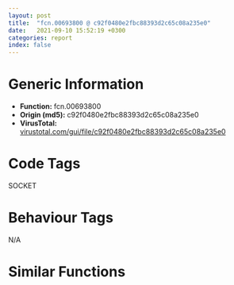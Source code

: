 ```yaml
---
layout: post
title:  "fcn.00693800 @ c92f0480e2fbc88393d2c65c08a235e0"
date:   2021-09-10 15:52:19 +0300
categories: report
index: false
---
```


# Generic Information
- **Function:** fcn.00693800
- **Origin (md5):** c92f0480e2fbc88393d2c65c08a235e0
- **VirusTotal:** [virustotal.com/gui/file/c92f0480e2fbc88393d2c65c08a235e0][virustotal_ref]

# Code Tags
<span class="tag" id="SOCKET">SOCKET</span>


# Behaviour Tags
<span class="bhv-tag" id="na">N/A</span>

# Similar Functions
<script type="text/javascript" src="https://www.gstatic.com/charts/loader.js"></script>
<script type="text/javascript">

    google.charts.load('current', {'packages':['corechart']});
    google.charts.setOnLoadCallback(drawChart);

    function drawChart() {
    var data = new google.visualization.DataTable();
        data.addColumn('number', 'X');
        data.addColumn('number', 'Y');
        data.addColumn({type: 'string', role: 'tooltip', 'p': {'html': true}});
        data.addColumn({'type': 'string', 'role': 'style'});
        
        data.addRows([
    [-431.0931091308594, -970.2726440429688, '<b><a href="/report/fcn.00693800@c92f0480e2fbc88393d2c65c08a235e0">fcn.00693800</a><br>@c92f0480e2fbc88393d2c65c08a235e0</b><br>push ebp<br>push edi<br>push esi<br>push ebx<br>sub esp, 0x5c<br>mov ebx, dword[eax+0x1c]<br>mov ebp, dword[ebx+0xc]<br>test ebp, ebp<br>je 0x693950<br>mov edi, dword[ebx+0x3c]<br>mov esi, dword[ebx+0x38]<br>mov ecx, edi<br>mov dword[esp+0x28], esi<br>mov dword[esp+0x2c], edi<br>or ecx, esi<br>je 0x693950<br>mov edx, dword[eax+0x78]<br>mov edi, dword[esp+0x28]<br>mov ecx, dword[eax+0x7c]<br>xor edi, edx<br>mov dword[esp+0x30], edx<br>mov esi, dword[esp+0x30]<br>mov dword[esp+0x34], ecx<br>mov edx, edi<br>mov ecx, dword[esp+0x2c]<br>mov edi, dword[esp+0x34]<br>xor ecx, edi<br>or ecx, edx<br>je 0x693950<br>mov ecx, dword[ebx+0x44]<br>mov edx, dword[ebx+0x40]<br>cmp edi, ecx<br>jb 0x693890<br>ja 0x693869<br>cmp esi, edx<br>jb 0x693890<br>mov esi, dword[ebx+0x50]<br>xor edi, edi<br>add edx, esi<br>mov esi, dword[esp+0x30]<br>adc ecx, edi<br>mov edi, dword[esp+0x34]<br>cmp edi, ecx<br>jb 0x693950<br>jbe 0x693940<br>nop <br>lea esi, [esi]<br>mov ecx, dword[ebx+0x54]<br>mov edx, dword[esp+0x28]<br>sub edx, dword[esp+0x30]<br>mov dword[esp+0x44], 0<br>mov dword[esp+0x40], ecx<br>mov dword[esp+0x3c], ecx<br>mov ecx, dword[esp+0x2c]<br>sbb ecx, dword[esp+0x34]<br>mov dword[esp+0x48], edx<br>mov edx, dword[esp+0x40]<br>mov edi, ecx<br>mov dword[esp+0x4c], ecx<br>mov ecx, dword[esp+0x44]<br>cmp ecx, edi<br>jb 0x6938e0<br>ja 0x693960<br>mov edi, dword[esp+0x48]<br>cmp edx, edi<br>jae 0x693960<br>nop <br>lea esi, [esi]<br>mov esi, eax<br>mov eax, dword[esp+0x3c]<br>mov edx, dword[esp+0x34]<br>mov dword[esp+0x10], eax<br>mov eax, dword[ebx+4]<br>mov dword[esp+8], edx<br>mov dword[esp+0xc], eax<br>mov eax, dword[esp+0x30]<br>mov dword[esp+4], eax<br>mov eax, dword[ebx+8]<br>mov dword[esp], eax<br>call ebp<br>cmp eax, 0xfffffffe<br>jae 0x693971<br>mov edi, dword[esi+0x78]<br>mov ebp, dword[esi+0x7c]<br>test eax, eax<br>mov dword[ebx+0x50], eax<br>mov dword[ebx+0x40], edi<br>mov dword[ebx+0x44], ebp<br>jne 0x693950<br>add ebx, 0x1c<br>mov dword[esi+0xa4], 0xd<br>mov dword[esp], ebx<br>call dword[sym.imp.KERNEL32.dll_LeaveCriticalSection]<br>xor eax, eax<br>sub esp, 4<br>jmp 0x693955<br>cmp esi, edx<br>jae 0x693890<br>nop <br>lea esi, [esi]<br>mov eax, 1<br>add esp, 0x5c<br>pop ebx<br>pop esi<br>pop edi<br>pop ebp<br>ret <br>mov edx, dword[esp+0x28]<br>sub edx, dword[esp+0x30]<br>mov dword[esp+0x3c], edx<br>jmp 0x6938e0<br>mov edx, dword[esi+0x7c]<br>mov dword[esp+0x28], eax<br>add ebx, 0x1c<br>mov eax, dword[esi+0x78]<br>mov dword[ebx+0x20], edx<br>mov dword[ebx+0x1c], eax<br>mov dword[esp], ebx<br>call dword[sym.imp.KERNEL32.dll_LeaveCriticalSection]<br>sub esp, 4<br>mov eax, dword[esp+0x28]<br>cmp eax, 0xffffffff<br>je 0x693a23<br>mov dword[esp+4], str.Closing_connection__application_reported_error_generating_data__n<br>mov eax, dword[esi+0x10]<br>mov dword[esp], eax<br>call fcn.0069df20<br>mov ebx, dword[esi+0x10]<br>mov dword[esi+0xa4], 0x13<br>mov dword[esi+0xa8], 3<br>mov edi, dword[esi+0x1c]<br>test byte[ebx+0xdd], 0x10<br>je 0x693a73<br>test edi, edi<br>je 0x6939ea<br>mov dword[esi+0x1c], 0<br>mov dword[esp], edi<br>call sym.xmrig.exe_MHD_destroy_response<br>mov eax, dword[ebx+0x38]<br>test eax, eax<br>je 0x693a15<br>cmp byte[esi+0x94], 0<br>je 0x693a15<br>mov dword[esp+0xc], 1<br>lea edx, [esi+0x24]<br>mov dword[esp+4], esi<br>mov dword[esp+8], edx<br>mov edx, dword[ebx+0x3c]<br>mov dword[esp], edx<br>call eax<br>mov byte[esi+0x94], 0<br>xor eax, eax<br>jmp 0x693955<br>mov ebx, dword[esi+0x10]<br>mov dword[esi+0xa4], 0x13<br>mov dword[esi+0xa8], 3<br>mov edi, dword[esi+0x1c]<br>test byte[ebx+0xdd], 0x10<br>je 0x693a92<br>test edi, edi<br>je 0x693a59<br>mov dword[esi+0x1c], 0<br>mov dword[esp], edi<br>call sym.xmrig.exe_MHD_destroy_response<br>mov eax, dword[ebx+0x38]<br>test eax, eax<br>je 0x693a15<br>cmp byte[esi+0x94], 0<br>je 0x693a15<br>mov dword[esp+0xc], 0<br>jmp 0x693a02<br>mov dword[esp+4], 1<br>mov eax, dword[esi+0x98]<br>mov dword[esp], eax<br>call dword[sym.imp.WS2_32.dll_shutdown]<br>sub esp, 8<br>jmp 0x6939d7<br>mov dword[esp+4], 1<br>mov eax, dword[esi+0x98]<br>mov dword[esp], eax<br>call dword[sym.imp.WS2_32.dll_shutdown]<br>sub esp, 8<br>jmp 0x693a46<br><eoc> ', 'point { fill-color: #e0440e; }'],
[431.0931091308594, 970.2721557617188, '<b><a href="/report/fcn.00698340@c92f0480e2fbc88393d2c65c08a235e0">fcn.00698340</a><br>@c92f0480e2fbc88393d2c65c08a235e0</b><br>push ebp<br>push edi<br>mov ebp, edx<br>push esi<br>push ebx<br>mov ebx, eax<br>sub esp, 0x3c<br>mov eax, dword[esp+0x50]<br>mov edi, dword[esp+0x54]<br>mov dword[esp+0x20], ecx<br>mov dword[esp+0x1c], eax<br>mov eax, dword[esp+0x58]<br>mov dword[esp+0x18], edi<br>mov dword[esp+0x24], eax<br>mov eax, edi<br>test al, al<br>je 0x698414<br>mov esi, dword[ebx+0x64]<br>test esi, esi<br>je 0x698414<br>mov ebx, dword[ebx+0x78]<br>test ebx, ebx<br>je 0x6983d8<br>mov eax, edx<br>xor edx, edx<br>div ebx<br>imul eax, edx, 0x114<br>add eax, esi<br>mov edi, dword[eax+0xd0]<br>cmp dword[eax+0xcc], edi<br>jb 0x6986b0<br>lea ecx, [ebp+1]<br>lea edi, [ebp+ebx]<br>jmp 0x6983d4<br>mov eax, ecx<br>xor edx, edx<br>add ecx, 1<br>div ebx<br>imul edx, edx, 0x114<br>lea eax, [esi+edx]<br>mov edx, dword[eax+0xd0]<br>cmp dword[eax+0xcc], edx<br>jb 0x6986b0<br>cmp edi, ecx<br>jne 0x6983b0<br>mov dword[esp], ebp<br>call dword[sym.imp.WS2_32.dll_closesocket]<br>sub esp, 4<br>test eax, eax<br>mov esi, eax<br>je 0x698666<br>mov eax, dword[0x83a8a0]<br>mov dword[esp+0xc], str.Close_socket_failed._<br>mov dword[esp+8], 0x897<br>mov dword[esp+4], str.T:_Bin-prep_mhd_src_libmicrohttpd-0.9.58_src_microhttpd_daemon.c<br>mov dword[esp], eax<br>call dword[0x83a8a4]<br>mov eax, dword[ebx+0xd0]<br>cmp dword[ebx+0xcc], eax<br>je 0x698640<br>mov esi, ebx<br>mov edx, dword[esp+0x18]<br>jmp 0x698432<br>mov esi, eax<br>mov eax, dword[esi+0x60]<br>test eax, eax<br>jne 0x698430<br>mov edi, dword[esi+0xd8]<br>mov dword[esp+0x18], edx<br>test edi, edi<br>jne 0x6986e0<br>mov eax, dword[ebx+0x30]<br>test eax, eax<br>je 0x698472<br>mov edi, dword[esp+0x1c]<br>mov dword[esp+8], edi<br>mov edi, dword[esp+0x20]<br>mov dword[esp+4], edi<br>mov ecx, dword[ebx+0x34]<br>mov dword[esp], ecx<br>call eax<br>test eax, eax<br>je 0x698680<br>mov dword[esp+4], 0xe0<br>mov dword[esp], 1<br>call sub.msvcrt.dll_calloc<br>test eax, eax<br>mov edi, eax<br>je 0x6988a0<br>mov eax, dword[ebx+0x6c]<br>mov dword[esp], eax<br>call fcn.0069e360<br>test eax, eax<br>mov dword[edi+0x20], eax<br>je 0x698900<br>mov eax, dword[ebx+0xd4]<br>mov dword[edi+0x8c], eax<br>mov eax, dword[esp+0x1c]<br>mov dword[esp], eax<br>call sub.msvcrt.dll_malloc<br>test eax, eax<br>mov dword[edi+0x4c], eax<br>je 0x69897c<br>mov esi, dword[esp+0x1c]<br>mov ecx, dword[esp+0x20]<br>mov dword[esp], eax<br>mov dword[esp+8], esi<br>mov dword[esp+4], ecx<br>call sub.msvcrt.dll_memcpy<br>movzx eax, byte[esp+0x24]<br>mov dword[edi+0x84], esi<br>mov esi, 0x16<br>mov dword[edi+0x98], ebp<br>mov dword[edi+0x10], ebx<br>mov byte[edi+0x9c], al<br>call fcn.0069e6e0<br>test byte[ebx+0xdc], 2<br>mov dword[edi+0x88], eax<br>je 0x698721<br>mov eax, dword[ebx+0x40]<br>test eax, eax<br>je 0x69853a<br>lea edx, [edi+0x28]<br>mov dword[esp+0xc], 1<br>mov dword[esp+4], edi<br>mov dword[esp+8], edx<br>mov edx, dword[ebx+0x44]<br>mov dword[esp], edx<br>call eax<br>mov dword[esp], ebp<br>call dword[sym.imp.WS2_32.dll_closesocket]<br>sub esp, 4<br>test eax, eax<br>jne 0x698b59<br>mov ecx, dword[esp+0x1c]<br>mov edx, dword[esp+0x20]<br>lea ebp, [ebx+0x9c]<br>mov eax, ebx<br>call fcn.006981f0<br>mov dword[esp], ebp<br>call dword[sym.imp.KERNEL32.dll_EnterCriticalSection]<br>sub esp, 4<br>test byte[ebx+0xdc], 4<br>jne 0x6985a8<br>mov edx, dword[edi+0xc]<br>mov eax, dword[edi+8]<br>test edx, edx<br>je 0x698a33<br>mov dword[edx+8], eax<br>mov eax, dword[edi+8]<br>mov edx, dword[edi+0xc]<br>test eax, eax<br>je 0x698a2b<br>mov dword[eax+0xc], edx<br>mov dword[edi+8], 0<br>mov dword[edi+0xc], 0<br>mov edx, dword[edi+4]<br>mov eax, dword[edi]<br>test edx, edx<br>je 0x698a23<br>mov dword[edx], eax<br>mov eax, dword[edi]<br>mov edx, dword[edi+4]<br>test eax, eax<br>je 0x698a1b<br>mov dword[eax+4], edx<br>mov dword[edi], 0<br>mov dword[edi+4], 0<br>mov dword[esp], ebp<br>call dword[sym.imp.KERNEL32.dll_LeaveCriticalSection]<br>mov eax, dword[edi+0x20]<br>sub esp, 4<br>mov dword[esp], eax<br>call fcn.0069e400<br>mov eax, dword[edi+0x4c]<br>mov dword[esp], eax<br>call sub.msvcrt.dll_free<br>mov dword[esp], edi<br>call sub.msvcrt.dll_free<br>test esi, esi<br>jne 0x698a0c<br>call dword[sym.imp.msvcrt.dll__errno]<br>mov dword[eax], 0x16<br>jmp 0x698672<br>mov dword[esp+4], str.Failed_to_add_IP_connection_count_node_n<br>mov dword[esp], esi<br>call fcn.0069df20<br>mov eax, dword[esp+0x28]<br>mov dword[esp], eax<br>call dword[sym.imp.KERNEL32.dll_LeaveCriticalSection]<br>sub esp, 4<br>mov dword[esp], edi<br>call sub.msvcrt.dll_free<br>lea esi, [esi]<br>mov dword[esp+4], str.Server_reached_connection_limit._Closing_inbound_connection._n<br>mov dword[esp], ebx<br>call fcn.0069df20<br>mov dword[esp], ebp<br>call dword[sym.imp.WS2_32.dll_closesocket]<br>sub esp, 4<br>test eax, eax<br>mov esi, eax<br>jne 0x698b33<br>call dword[sym.imp.msvcrt.dll__errno]<br>mov dword[eax], 0x17<br>add esp, 0x3c<br>mov eax, esi<br>pop ebx<br>pop esi<br>pop edi<br>pop ebp<br>ret <br>mov dword[esp], ebp<br>call dword[sym.imp.WS2_32.dll_closesocket]<br>sub esp, 4<br>test eax, eax<br>mov esi, eax<br>jne 0x698b7f<br>mov ecx, dword[esp+0x1c]<br>mov edx, dword[esp+0x20]<br>mov eax, ebx<br>call fcn.006981f0<br>jmp 0x698672<br>movzx edx, byte[esp+0x24]<br>mov edi, dword[esp+0x1c]<br>mov dword[esp+0x54], 1<br>mov ecx, dword[esp+0x20]<br>mov dword[esp+0x50], edi<br>mov dword[esp+0x58], edx<br>add esp, 0x3c<br>mov edx, ebp<br>pop ebx<br>pop esi<br>pop edi<br>pop ebp<br>jmp fcn.00698340<br>mov dword[esp+4], 1<br>mov dword[esp], 0x18<br>call sub.msvcrt.dll_calloc<br>test eax, eax<br>mov edi, eax<br>je 0x698640<br>cmp dword[esp+0x1c], 0x10<br>je 0x698967<br>cmp dword[esp+0x1c], 0x1c<br>je 0x6987ff<br>mov dword[esp], eax<br>call sub.msvcrt.dll_free<br>jmp 0x69844b<br>lea esi, [ebx+0x9c]<br>mov dword[esp], edi<br>call fcn.00694970<br>mov dword[esp], esi<br>call dword[sym.imp.KERNEL32.dll_EnterCriticalSection]<br>mov eax, dword[ebx+0xcc]<br>sub esp, 4<br>cmp eax, dword[ebx+0xd0]<br>jae 0x698a3b<br>add eax, 1<br>test byte[ebx+0xdc], 4<br>mov dword[ebx+0xcc], eax<br>jne 0x69877d<br>mov ecx, dword[ebx+0x24]<br>mov eax, dword[ebx+0x20]<br>mov dword[edi+0xc], 0<br>test ecx, ecx<br>mov dword[edi+8], eax<br>je 0x698b02<br>mov dword[eax+0xc], edi<br>mov dword[ebx+0x20], edi<br>mov edx, dword[ebx+0xc]<br>mov eax, dword[ebx+8]<br>mov dword[edi+4], 0<br>test edx, edx<br>mov dword[edi], eax<br>je 0x698a95<br>mov dword[eax+4], edi<br>mov dword[ebx+8], edi<br>mov dword[esp], esi<br>call dword[sym.imp.KERNEL32.dll_LeaveCriticalSection]<br>mov eax, dword[ebx+0x40]<br>sub esp, 4<br>test eax, eax<br>je 0x6987c8<br>lea ecx, [edi+0x28]<br>mov dword[esp+0xc], 0<br>mov dword[esp+4], edi<br>mov dword[esp+8], ecx<br>mov ecx, dword[ebx+0x44]<br>mov dword[esp], ecx<br>call eax<br>mov eax, dword[ebx+0xdc]<br>and eax, 4<br>jne 0x698a61<br>mov edx, dword[ebx+0x7c]<br>mov ecx, dword[ebx+0x80]<br>mov dword[edi+0x50], edx<br>mov dword[edi+0x54], ecx<br>test eax, eax<br>jne 0x6987f5<br>cmp byte[esp+0x18], 0<br>jne 0x698a9d<br>mov esi, 1<br>jmp 0x698672<br>mov edx, dword[esp+0x20]<br>mov dword[eax], 0x17<br>lea eax, [edx+8]<br>mov edx, dword[edx+8]<br>mov dword[edi+4], edx<br>mov edx, dword[eax+4]<br>mov dword[edi+8], edx<br>mov edx, dword[eax+8]<br>mov eax, dword[eax+0xc]<br>mov dword[edi+0xc], edx<br>mov dword[edi+0x10], eax<br>lea eax, [esi+0x84]<br>mov dword[esp+0x28], eax<br>mov dword[esp], eax<br>call dword[sym.imp.KERNEL32.dll_EnterCriticalSection]<br>lea eax, [esi+0x68]<br>sub esp, 4<br>mov dword[esp+8], 0x697f10<br>mov dword[esp], edi<br>mov dword[esp+4], eax<br>call fcn.006b22c0<br>test eax, eax<br>je 0x698614<br>mov ecx, dword[eax]<br>cmp edi, ecx<br>je 0x69886f<br>mov dword[esp], edi<br>mov dword[esp+0x2c], ecx<br>call sub.msvcrt.dll_free<br>mov ecx, dword[esp+0x2c]<br>mov eax, dword[ecx+0x14]<br>cmp eax, dword[esi+0xd8]<br>jae 0x6989f7<br>add eax, 1<br>mov dword[ecx+0x14], eax<br>mov eax, dword[esp+0x28]<br>mov dword[esp], eax<br>call dword[sym.imp.KERNEL32.dll_LeaveCriticalSection]<br>sub esp, 4<br>jmp 0x69844b<br>mov edi, dword[sym.imp.msvcrt.dll__errno]<br>call edi<br>mov eax, dword[eax]<br>mov dword[esp+0x18], eax<br>call edi<br>mov eax, dword[eax]<br>mov dword[esp], eax<br>call sub.msvcrt.dll_strerror<br>mov dword[esp+4], str.Error_allocating_memory:__s_<br>mov dword[esp+8], eax<br>mov dword[esp], ebx<br>call fcn.0069df20<br>mov dword[esp], ebp<br>call dword[sym.imp.WS2_32.dll_closesocket]<br>sub esp, 4<br>test eax, eax<br>mov esi, eax<br>jne 0x698bcb<br>mov ecx, dword[esp+0x1c]<br>mov edx, dword[esp+0x20]<br>mov eax, ebx<br>call fcn.006981f0<br>call edi<br>mov edi, dword[esp+0x18]<br>mov dword[eax], edi<br>jmp 0x698672<br>mov eax, dword[sym.imp.msvcrt.dll__errno]<br>mov dword[esp+0x18], eax<br>call eax<br>mov eax, dword[eax]<br>mov dword[esp], eax<br>call sub.msvcrt.dll_strerror<br>mov dword[esp+4], str.Error_allocating_memory:__s_<br>mov dword[esp+8], eax<br>mov dword[esp], ebx<br>call fcn.0069df20<br>mov dword[esp], ebp<br>call dword[sym.imp.WS2_32.dll_closesocket]<br>sub esp, 4<br>test eax, eax<br>mov esi, eax<br>jne 0x698ba5<br>mov ecx, dword[esp+0x1c]<br>mov edx, dword[esp+0x20]<br>mov eax, ebx<br>call fcn.006981f0<br>mov dword[esp], edi<br>call sub.msvcrt.dll_free<br>mov eax, dword[esp+0x18]<br>call eax<br>mov dword[eax], 0xc<br>jmp 0x698672<br>mov dword[eax], 2<br>mov eax, dword[esp+0x20]<br>mov eax, dword[eax+4]<br>mov dword[edi+4], eax<br>jmp 0x698824<br>mov esi, dword[sym.imp.msvcrt.dll__errno]<br>mov dword[esp+0x24], esi<br>call esi<br>mov eax, dword[eax]<br>mov dword[esp+0x18], eax<br>call esi<br>mov eax, dword[eax]<br>mov dword[esp], eax<br>call sub.msvcrt.dll_strerror<br>mov dword[esp+4], str.Error_allocating_memory:__s_<br>mov dword[esp+8], eax<br>mov dword[esp], ebx<br>call fcn.0069df20<br>mov dword[esp], ebp<br>call dword[sym.imp.WS2_32.dll_closesocket]<br>sub esp, 4<br>test eax, eax<br>mov esi, eax<br>jne 0x698bf1<br>mov ecx, dword[esp+0x1c]<br>mov edx, dword[esp+0x20]<br>mov eax, ebx<br>call fcn.006981f0<br>mov eax, dword[edi+0x20]<br>mov dword[esp], eax<br>call fcn.0069e400<br>mov dword[esp], edi<br>call sub.msvcrt.dll_free<br>mov eax, dword[esp+0x24]<br>call eax<br>mov edi, dword[esp+0x18]<br>mov dword[eax], edi<br>jmp 0x698672<br>mov eax, dword[esp+0x28]<br>mov dword[esp], eax<br>call dword[sym.imp.KERNEL32.dll_LeaveCriticalSection]<br>sub esp, 4<br>jmp 0x698640<br>call dword[sym.imp.msvcrt.dll__errno]<br>mov dword[eax], esi<br>xor esi, esi<br>jmp 0x698672<br>mov dword[ebx+0xc], edx<br>jmp 0x6985c7<br>mov dword[ebx+8], eax<br>jmp 0x6985bc<br>mov dword[ebx+0x24], edx<br>jmp 0x69859a<br>mov dword[ebx+0x20], eax<br>jmp 0x69858f<br>mov dword[esp], esi<br>mov esi, 0x17<br>call dword[sym.imp.KERNEL32.dll_LeaveCriticalSection]<br>sub esp, 4<br>mov dword[esp+4], str.Server_reached_connection_limit._Closing_inbound_connection._<br>mov dword[esp], ebx<br>call fcn.0069df20<br>jmp 0x698518<br>mov dword[esp+0xc], edi<br>mov dword[esp+8], 0x699730<br>mov eax, dword[ebx+0x74]<br>mov dword[esp+4], eax<br>lea eax, [edi+0x50]<br>mov dword[esp], eax<br>call fcn.0069edf0<br>test eax, eax<br>je 0x698b0a<br>mov eax, dword[ebx+0xdc]<br>and eax, 4<br>jmp 0x6987e6<br>mov dword[ebx+0xc], edi<br>jmp 0x698797<br>cmp dword[ebx+0xbc], 0xffffffff<br>je 0x6987f5<br>mov dword[esp+0xc], 0<br>mov dword[esp+8], 1<br>mov dword[esp+4], 0x7b9c93<br>mov eax, dword[ebx+0xc0]<br>mov dword[esp], eax<br>call dword[sym.imp.WS2_32.dll_send]<br>sub esp, 0x10<br>test eax, eax<br>jg 0x6987f5<br>call dword[sym.imp.WS2_32.dll_WSAGetLastError]<br>cmp eax, 0x2733<br>je 0x6987f5<br>mov dword[esp+4], str.Failed_to_signal_new_connection_via_inter_thread_communication_channel.<br>mov dword[esp], ebx<br>call fcn.0069df20<br>jmp 0x6987f5<br>mov dword[ebx+0x24], edi<br>jmp 0x69877a<br>call dword[sym.imp.msvcrt.dll__errno]<br>mov esi, dword[eax]<br>mov dword[esp], esi<br>call sub.msvcrt.dll_strerror<br>mov dword[esp+4], str.Failed_to_create_a_thread:__s_<br>mov dword[esp+8], eax<br>mov dword[esp], ebx<br>call fcn.0069df20<br>jmp 0x698518<br>mov eax, dword[0x83a8a0]<br>mov dword[esp+0xc], str.Close_socket_failed._<br>mov dword[esp+8], 0x8d3<br>mov dword[esp+4], str.T:_Bin-prep_mhd_src_libmicrohttpd-0.9.58_src_microhttpd_daemon.c<br>mov dword[esp], eax<br>call dword[0x83a8a4]<br>mov eax, dword[0x83a8a0]<br>mov dword[esp+0xc], str.Close_socket_failed._<br>mov dword[esp+8], 0x9db<br>mov dword[esp+4], str.T:_Bin-prep_mhd_src_libmicrohttpd-0.9.58_src_microhttpd_daemon.c<br>mov dword[esp], eax<br>call dword[0x83a8a4]<br>mov eax, dword[0x83a8a0]<br>mov dword[esp+0xc], str.Close_socket_failed._<br>mov dword[esp+8], 0x8e6<br>mov dword[esp+4], str.T:_Bin-prep_mhd_src_libmicrohttpd-0.9.58_src_microhttpd_daemon.c<br>mov dword[esp], eax<br>call dword[0x83a8a4]<br>mov eax, dword[0x83a8a0]<br>mov dword[esp+0xc], str.Close_socket_failed._<br>mov dword[esp+8], 0x907<br>mov dword[esp+4], str.T:_Bin-prep_mhd_src_libmicrohttpd-0.9.58_src_microhttpd_daemon.c<br>mov dword[esp], eax<br>call dword[0x83a8a4]<br>mov eax, dword[0x83a8a0]<br>mov dword[esp+0xc], str.Close_socket_failed._<br>mov dword[esp+8], 0x8f8<br>mov dword[esp+4], str.T:_Bin-prep_mhd_src_libmicrohttpd-0.9.58_src_microhttpd_daemon.c<br>mov dword[esp], eax<br>call dword[0x83a8a4]<br>mov eax, dword[0x83a8a0]<br>mov dword[esp+0xc], str.Close_socket_failed._<br>mov dword[esp+8], 0x91b<br>mov dword[esp+4], str.T:_Bin-prep_mhd_src_libmicrohttpd-0.9.58_src_microhttpd_daemon.c<br>mov dword[esp], eax<br>call dword[0x83a8a4]<br>mov esi, esi<br>lea edi, [edi]<br><eoc> ', 'null'],

        ]);

    var options = {
        title: 'Similarity Plot',
        legend: 'none',
        colors: ['#dedbd9', '#e6693e', '#ec8f6e', '#f3b49f', '#f6c7b6'],
        tooltip: {isHtml: true, trigger: 'both'},
        explorer: {
        actions: ["dragToZoom", "rightClickToReset"],
        },
        chartArea: {
        width: '80%',
        height: '80%'
        },
        width: '100%',
        height: '100%'
    };

    var chart = new google.visualization.ScatterChart(document.getElementById('chart_div'));

    chart.draw(data, options);
    }
    
</script>


<div id="chart_div" style="width: 100%px; height: 100%;"></div>

# Disassembled Code
{% highlight nasm %}

push ebp
push edi
push esi
push ebx
sub esp, 0x5c
mov ebx, dword[eax+0x1c]
mov ebp, dword[ebx+0xc]
test ebp, ebp
je 0x693950
mov edi, dword[ebx+0x3c]
mov esi, dword[ebx+0x38]
mov ecx, edi
mov dword[esp+0x28], esi
mov dword[esp+0x2c], edi
or ecx, esi
je 0x693950
mov edx, dword[eax+0x78]
mov edi, dword[esp+0x28]
mov ecx, dword[eax+0x7c]
xor edi, edx
mov dword[esp+0x30], edx
mov esi, dword[esp+0x30]
mov dword[esp+0x34], ecx
mov edx, edi
mov ecx, dword[esp+0x2c]
mov edi, dword[esp+0x34]
xor ecx, edi
or ecx, edx
je 0x693950
mov ecx, dword[ebx+0x44]
mov edx, dword[ebx+0x40]
cmp edi, ecx
jb 0x693890
ja 0x693869
cmp esi, edx
jb 0x693890
mov esi, dword[ebx+0x50]
xor edi, edi
add edx, esi
mov esi, dword[esp+0x30]
adc ecx, edi
mov edi, dword[esp+0x34]
cmp edi, ecx
jb 0x693950
jbe 0x693940
nop
lea esi, [esi]
mov ecx, dword[ebx+0x54]
mov edx, dword[esp+0x28]
sub edx, dword[esp+0x30]
mov dword[esp+0x44], 0
mov dword[esp+0x40], ecx
mov dword[esp+0x3c], ecx
mov ecx, dword[esp+0x2c]
sbb ecx, dword[esp+0x34]
mov dword[esp+0x48], edx
mov edx, dword[esp+0x40]
mov edi, ecx
mov dword[esp+0x4c], ecx
mov ecx, dword[esp+0x44]
cmp ecx, edi
jb 0x6938e0
ja 0x693960
mov edi, dword[esp+0x48]
cmp edx, edi
jae 0x693960
nop
lea esi, [esi]
mov esi, eax
mov eax, dword[esp+0x3c]
mov edx, dword[esp+0x34]
mov dword[esp+0x10], eax
mov eax, dword[ebx+4]
mov dword[esp+8], edx
mov dword[esp+0xc], eax
mov eax, dword[esp+0x30]
mov dword[esp+4], eax
mov eax, dword[ebx+8]
mov dword[esp], eax
call ebp
cmp eax, 0xfffffffe
jae 0x693971
mov edi, dword[esi+0x78]
mov ebp, dword[esi+0x7c]
test eax, eax
mov dword[ebx+0x50], eax
mov dword[ebx+0x40], edi
mov dword[ebx+0x44], ebp
jne 0x693950
add ebx, 0x1c
mov dword[esi+0xa4], 0xd
mov dword[esp], ebx
call dword[sym.imp.KERNEL32.dll_LeaveCriticalSection]
xor eax, eax
sub esp, 4
jmp 0x693955
cmp esi, edx
jae 0x693890
nop
lea esi, [esi]
mov eax, 1
add esp, 0x5c
pop ebx
pop esi
pop edi
pop ebp
ret
mov edx, dword[esp+0x28]
sub edx, dword[esp+0x30]
mov dword[esp+0x3c], edx
jmp 0x6938e0
mov edx, dword[esi+0x7c]
mov dword[esp+0x28], eax
add ebx, 0x1c
mov eax, dword[esi+0x78]
mov dword[ebx+0x20], edx
mov dword[ebx+0x1c], eax
mov dword[esp], ebx
call dword[sym.imp.KERNEL32.dll_LeaveCriticalSection]
sub esp, 4
mov eax, dword[esp+0x28]
cmp eax, 0xffffffff
je 0x693a23
mov dword[esp+4], str.Closing_connection__application_reported_error_generating_data__n
mov eax, dword[esi+0x10]
mov dword[esp], eax
call fcn.0069df20
mov ebx, dword[esi+0x10]
mov dword[esi+0xa4], 0x13
mov dword[esi+0xa8], 3
mov edi, dword[esi+0x1c]
test byte[ebx+0xdd], 0x10
je 0x693a73
test edi, edi
je 0x6939ea
mov dword[esi+0x1c], 0
mov dword[esp], edi
call sym.xmrig.exe_MHD_destroy_response
mov eax, dword[ebx+0x38]
test eax, eax
je 0x693a15
cmp byte[esi+0x94], 0
je 0x693a15
mov dword[esp+0xc], 1
lea edx, [esi+0x24]
mov dword[esp+4], esi
mov dword[esp+8], edx
mov edx, dword[ebx+0x3c]
mov dword[esp], edx
call eax
mov byte[esi+0x94], 0
xor eax, eax
jmp 0x693955
mov ebx, dword[esi+0x10]
mov dword[esi+0xa4], 0x13
mov dword[esi+0xa8], 3
mov edi, dword[esi+0x1c]
test byte[ebx+0xdd], 0x10
je 0x693a92
test edi, edi
je 0x693a59
mov dword[esi+0x1c], 0
mov dword[esp], edi
call sym.xmrig.exe_MHD_destroy_response
mov eax, dword[ebx+0x38]
test eax, eax
je 0x693a15
cmp byte[esi+0x94], 0
je 0x693a15
mov dword[esp+0xc], 0
jmp 0x693a02
mov dword[esp+4], 1
mov eax, dword[esi+0x98]
mov dword[esp], eax
call dword[sym.imp.WS2_32.dll_shutdown]
sub esp, 8
jmp 0x6939d7
mov dword[esp+4], 1
mov eax, dword[esi+0x98]
mov dword[esp], eax
call dword[sym.imp.WS2_32.dll_shutdown]
sub esp, 8
jmp 0x693a46

{% endhighlight %}

[virustotal_ref]: https://www.virustotal.com/gui/file/c92f0480e2fbc88393d2c65c08a235e0